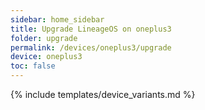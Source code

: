 ```yaml
---
sidebar: home_sidebar
title: Upgrade LineageOS on oneplus3
folder: upgrade
permalink: /devices/oneplus3/upgrade
device: oneplus3
toc: false
---
```

{% include templates/device_variants.md %}
